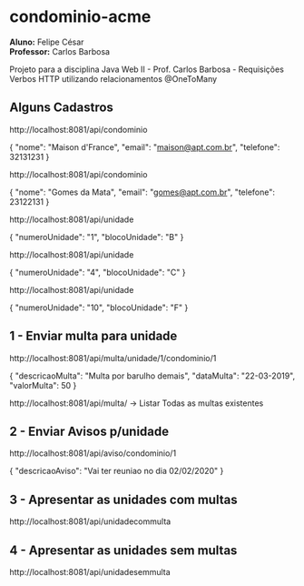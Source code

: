 # condominio-acme
<b>Aluno:</b> Felipe César <br/>
<b>Professor:</b> Carlos Barbosa

Projeto para a disciplina Java Web II - Prof. Carlos Barbosa - Requisições Verbos HTTP utilizando relacionamentos @OneToMany

<h2>Alguns Cadastros</h2>

http://localhost:8081/api/condominio <POST>

{
"nome": "Maison d'France",
"email": "maison@apt.com.br",
"telefone": 32131231
}

http://localhost:8081/api/condominio <POST>

{
"nome": "Gomes da Mata",
"email": "gomes@apt.com.br",
"telefone": 23122131
}

http://localhost:8081/api/unidade <POST>

{
"numeroUnidade": "1",
"blocoUnidade": "B"
}

http://localhost:8081/api/unidade <POST>

{
"numeroUnidade": "4",
"blocoUnidade": "C"
}

http://localhost:8081/api/unidade <POST>

{
"numeroUnidade": "10",
"blocoUnidade": "F"
}

<h2>1 - Enviar multa para unidade</h2>

http://localhost:8081/api/multa/unidade/1/condominio/1 <POST>

{
"descricaoMulta": "Multa por barulho demais",
"dataMulta": "22-03-2019",
"valorMulta": 50
}

http://localhost:8081/api/multa/ <GET> -> Listar Todas as multas existentes

<h2>2 - Enviar Avisos p/unidade</h2>

http://localhost:8081/api/aviso/condominio/1 <POST>

{
"descricaoAviso": "Vai ter reuniao no dia 02/02/2020"
}

<h2>3 - Apresentar as unidades com multas</h2>
http://localhost:8081/api/unidadecommulta

<h2>4 - Apresentar as unidades sem multas</h2>
http://localhost:8081/api/unidadesemmulta
